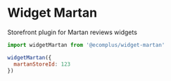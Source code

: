 # Widget Martan

Storefront plugin for Martan reviews widgets

```js
import widgetMartan from '@ecomplus/widget-martan'

widgetMartan({
  martanStoreId: 123
})
```
